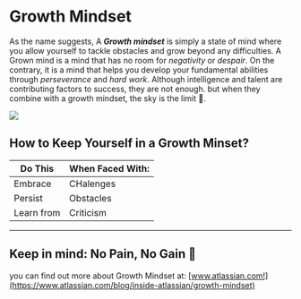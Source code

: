 # Growth Mindset

As the name suggests, A _**Growth mindset**_ is simply a state of mind where you allow yourself to tackle obstacles and grow beyond any difficulties.
A Grown mind is a mind that has no room for *negativity* or *despair*. On the contrary, it is a mind that helps you develop your fundamental abilities through *perseverance* and *hard work*.
Although intelligence and talent are contributing factors to success, they are not enough. but when they combine with a growth mindset, the sky is the limit :muscle:.


![](https://zurb-dot-com-prod.s3.amazonaws.com/asset/1982/growth-mindset-01.png)
## How to Keep Yourself in a Growth Minset?

Do This |  When Faced With:
----------------|------------
Embrace| CHalenges
Persist| Obstacles
Learn from | Criticism 
---
Keep in mind: No Pain, No Gain :white_heart:
-----
you can find out more about Growth Mindset at: [www.atlassian.com!](https://www.atlassian.com/blog/inside-atlassian/growth-mindset) 

